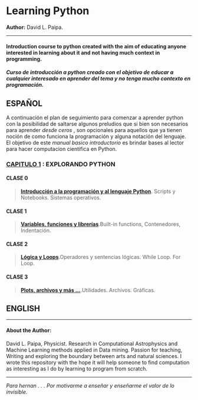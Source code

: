 # Learning Python
**Author:** David L. Paipa.

---
#### Introduction course to python created with the aim of educating anyone interested in learning about it and not having much context in programming.
##### Curso de introducción a python creado  con el objetivo de educar a cualquier interesado en aprender del tema y no tenga mucho contexto en programación.







## ESPAÑOL

A continuación el plan de seguimiento para comenzar a aprender python con la posibilidad de saltarse algunos preludios que si bien son necesarios para aprender *desde 
ceros* , son opcionales para aquellos que ya tienen noción de como funciona la programación y alguna notación del lenguaje. El objetivo de este *manual basico introductorio* es brindar bases al lector para hacer computacion cientifica en Python. 

### [CAPITULO 1](https://github.com/PaipaPsyche/LearningPython/tree/master/Chapter_1) : EXPLORANDO PYTHON
#### CLASE 0
> [**Introducción a la programación y al lenguaje Python**](https://github.com/PaipaPsyche/LearningPython/blob/master/Chapter_1/clase_0_Introduccion.ipynb). Scripts y Notebooks. Sistemas operativos.



#### CLASE 1
> [**Variables, funciones y librerías**](https://github.com/PaipaPsyche/LearningPython/blob/master/Chapter_1/clase_1_variables.ipynb).Built-in functions, Contenedores, Indentación.



#### CLASE 2
> [**Lógica y Loops**](https://github.com/PaipaPsyche/LearningPython/blob/master/Chapter_1/clase_2_loops.ipynb).Operadores y sentencias lógicas. While Loop. For Loop.



#### CLASE 3
> [**Plots, archivos y más ...**](https://github.com/PaipaPsyche/LearningPython/blob/master/Chapter_1/clase_3_plots.ipynb).Utilidades. Archivos. Gráficas.


## ENGLISH



---
#### About the Author:

David L. Paipa, Physicist. Research in Computational Astrophysics and Machine Learning methods applied in Data mining.
Passion for teaching, Writing and exploring the boundary between arts and natural sciences. I wrote this repository with the hope it will help someone to find computation as interesting as I do by learning to program from scratch. 

---

*Para hernan . . . Por motivarme a enseñar y enseñarme el valor de lo invisible.*
